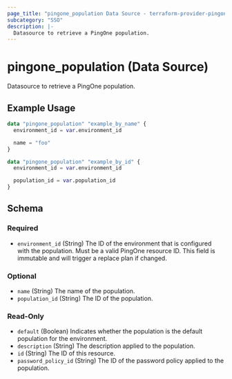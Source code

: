 ```yaml
---
page_title: "pingone_population Data Source - terraform-provider-pingone"
subcategory: "SSO"
description: |-
  Datasource to retrieve a PingOne population.
---
```


# pingone_population (Data Source)

Datasource to retrieve a PingOne population.

## Example Usage

```terraform
data "pingone_population" "example_by_name" {
  environment_id = var.environment_id

  name = "foo"
}

data "pingone_population" "example_by_id" {
  environment_id = var.environment_id

  population_id = var.population_id
}
```

<!-- schema generated by tfplugindocs -->
## Schema

### Required

- `environment_id` (String) The ID of the environment that is configured with the population.  Must be a valid PingOne resource ID.  This field is immutable and will trigger a replace plan if changed.

### Optional

- `name` (String) The name of the population.
- `population_id` (String) The ID of the population.

### Read-Only

- `default` (Boolean) Indicates whether the population is the default population for the environment.
- `description` (String) The description applied to the population.
- `id` (String) The ID of this resource.
- `password_policy_id` (String) The ID of the password policy applied to the population.
